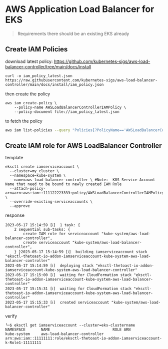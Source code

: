 # AWS Application Load Balancer for EKS
> Requirements there should be an existing EKS already


## Create IAM Policies

download latest policy: https://github.com/kubernetes-sigs/aws-load-balancer-controller/tree/main/docs/install 
```
curl -o iam_policy_latest.json https://raw.githubusercontent.com/kubernetes-sigs/aws-load-balancer-controller/main/docs/install/iam_policy.json
```

then create the policy
```
aws iam create-policy \
    --policy-name AWSLoadBalancerControllerIAMPolicy \
    --policy-document file://iam_policy_latest.json
```

to fetch the policy
```bash
aws iam list-policies --query "Policies[?PolicyName=='AWSLoadBalancerControllerIAMPolicy']"
```

## Create IAM role for AWS LoadBalancer Controller

template
```
eksctl create iamserviceaccount \
  --cluster=my_cluster \
  --namespace=kube-system \
  --name=aws-load-balancer-controller \ #Note:  K8S Service Account Name that need to be bound to newly created IAM Role
  --attach-policy-arn=arn:aws:iam::111122223333:policy/AWSLoadBalancerControllerIAMPolicy \
  --override-existing-serviceaccounts \
  --approve
```
response
```
2023-05-17 15:14:59 [ℹ]  1 task: { 
    2 sequential sub-tasks: { 
        create IAM role for serviceaccount "kube-system/aws-load-balancer-controller",
        create serviceaccount "kube-system/aws-load-balancer-controller",
    } }2023-05-17 15:14:59 [ℹ]  building iamserviceaccount stack "eksctl-thetoast-io-addon-iamserviceaccount-kube-system-aws-load-balancer-controller"
2023-05-17 15:14:59 [ℹ]  deploying stack "eksctl-thetoast-io-addon-iamserviceaccount-kube-system-aws-load-balancer-controller"
2023-05-17 15:15:00 [ℹ]  waiting for CloudFormation stack "eksctl-thetoast-io-addon-iamserviceaccount-kube-system-aws-load-balancer-controller"
2023-05-17 15:15:31 [ℹ]  waiting for CloudFormation stack "eksctl-thetoast-io-addon-iamserviceaccount-kube-system-aws-load-balancer-controller"
2023-05-17 15:15:33 [ℹ]  created serviceaccount "kube-system/aws-load-balancer-controller"
```

verify
```
╰─$ eksctl get iamserviceaccount --cluster=eks-clustername
NAMESPACE       NAME                            ROLE ARN
kube-system     aws-load-balancer-controller    arn:aws:iam::11111111:role/eksctl-thetoast-io-addon-iamserviceaccount-k-Role1-11111111
```

